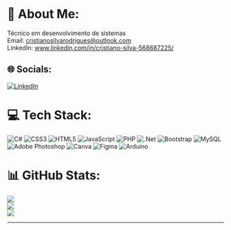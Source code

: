 # 💫 About Me:
Técnico em desenvolvimento de sistemas<br>Email: cristianosilvarodrigues@outlook.com<br>LinkedIn: www.linkedin.com/in/cristiano-silva-568687225/


## 🌐 Socials:
[![LinkedIn](https://img.shields.io/badge/LinkedIn-%230077B5.svg?logo=linkedin&logoColor=white)](https://linkedin.com/in/https://www.linkedin.com/in/cristiano-silva-568687225/) 

# 💻 Tech Stack:
![C#](https://img.shields.io/badge/c%23-%23239120.svg?style=flat&logo=c-sharp&logoColor=white) ![CSS3](https://img.shields.io/badge/css3-%231572B6.svg?style=flat&logo=css3&logoColor=white) ![HTML5](https://img.shields.io/badge/html5-%23E34F26.svg?style=flat&logo=html5&logoColor=white) ![JavaScript](https://img.shields.io/badge/javascript-%23323330.svg?style=flat&logo=javascript&logoColor=%23F7DF1E) ![PHP](https://img.shields.io/badge/php-%23777BB4.svg?style=flat&logo=php&logoColor=white) ![.Net](https://img.shields.io/badge/.NET-5C2D91?style=flat&logo=.net&logoColor=white) ![Bootstrap](https://img.shields.io/badge/bootstrap-%23563D7C.svg?style=flat&logo=bootstrap&logoColor=white) ![MySQL](https://img.shields.io/badge/mysql-%2300f.svg?style=flat&logo=mysql&logoColor=white) ![Adobe Photoshop](https://img.shields.io/badge/adobephotoshop-%2331A8FF.svg?style=flat&logo=adobephotoshop&logoColor=white) ![Canva](https://img.shields.io/badge/Canva-%2300C4CC.svg?style=flat&logo=Canva&logoColor=white) 	![Figma](https://img.shields.io/badge/figma-%23F24E1E.svg?style=flat&logo=figma&logoColor=white) ![Arduino](https://img.shields.io/badge/-Arduino-00979D?style=flat&logo=Arduino&logoColor=white)
# 📊 GitHub Stats:
![](https://github-readme-stats.vercel.app/api?username=cristianosilvar&theme=gotham&hide_border=false&include_all_commits=true&count_private=true)<br/>
![](https://github-readme-streak-stats.herokuapp.com/?user=cristianosilvar&theme=gotham&hide_border=false)<br/>
![](https://github-readme-stats.vercel.app/api/top-langs/?username=cristianosilvar&theme=gotham&hide_border=false&include_all_commits=true&count_private=true&layout=compact)

---
<!--[![](https://visitcount.itsvg.in/api?id=cristianosilvar&icon=0&color=3)](https://visitcount.itsvg.in) -->

<!-- Proudly created with GPRM ( https://gprm.itsvg.in ) -->
